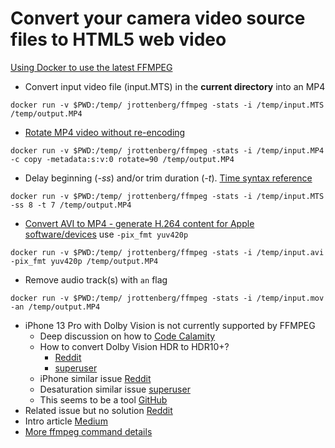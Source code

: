 # Convert your camera video source files to HTML5 web video

[Using Docker to use the latest FFMPEG](https://hub.docker.com/r/jrottenberg/ffmpeg/)

* Convert input video file (input.MTS) in the **current directory** into an MP4
```
docker run -v $PWD:/temp/ jrottenberg/ffmpeg -stats -i /temp/input.MTS /temp/output.MP4
```

* [Rotate MP4 video without re-encoding](https://stackoverflow.com/questions/25031557/rotate-mp4-videos-without-re-encoding)
```
docker run -v $PWD:/temp/ jrottenberg/ffmpeg -stats -i /temp/input.MP4  -c copy -metadata:s:v:0 rotate=90 /temp/output.MP4
```

* Delay beginning (_-ss_) and/or trim duration (_-t_). [Time syntax reference](http://ffmpeg.org/ffmpeg-utils.html#time-duration-syntax)
```
docker run -v $PWD:/temp/ jrottenberg/ffmpeg -stats -i /temp/input.MTS -ss 8 -t 7 /temp/output.MP4
```

* [Convert AVI to MP4 - generate H.264 content for Apple software/devices](https://apple.stackexchange.com/questions/166553/why-wont-video-from-ffmpeg-show-in-quicktime-imovie-or-quick-preview#166554) use `-pix_fmt yuv420p`
```
docker run -v $PWD:/temp/ jrottenberg/ffmpeg -stats -i /temp/input.avi -pix_fmt yuv420p /temp/output.MP4
```

* Remove audio track(s) with `an` flag
```
docker run -v $PWD:/temp/ jrottenberg/ffmpeg -stats -i /temp/input.mov -an /temp/output.MP4
```

* iPhone 13 Pro with Dolby Vision is not currently supported by FFMPEG
  * Deep discussion on how to [Code Calamity](https://codecalamity.com/encoding-uhd-4k-hdr10-videos-with-ffmpeg/)
  * How to convert Dolby Vision HDR to HDR10+?
    * [Reddit](https://www.reddit.com/r/ffmpeg/comments/nkxbay/how_to_convert_dolby_vision_hdr_to_hdr10/)
    * [superuser](https://superuser.com/questions/1651568/how-to-convert-dolby-vision-hdr-to-hdr10)
  * iPhone similar issue [Reddit](https://www.reddit.com/r/ffmpeg/comments/o00ymo/help_iphone_hevc_file_converted_to_h264_has_color/)
  * Desaturation similar issue [superuser](https://superuser.com/questions/1511254/ffmpeg-video-compression-desaturating-colors-losing-color-information)
  * This seems to be a tool [GitHub](https://github.com/DolbyLaboratories/dlb_mp4base/tree/master)
* Related issue but no solution [Reddit](https://www.reddit.com/r/ffmpeg/comments/y2nrcc/ffmpeg_struggles_to_transcode_iphone_13_pro_hevc/)
* Intro article [Medium](https://medium.com/abraia/video-transcoding-and-optimization-for-web-with-ffmpeg-made-easy-511635214df0)
* [More ffmpeg command details](../public/galleries/demo/media/videos/README.md)
